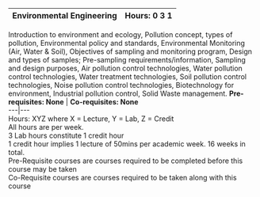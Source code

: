 **Environmental Engineering** | **Hours: 0 3 1**  
---|---  
Introduction to environment and ecology, Pollution concept, types of pollution, Environmental policy and standards, Environmental Monitoring (Air, Water & Soil), Objectives of sampling and monitoring program, Design and types of samples; Pre-sampling requirements/information, Sampling and design purposes, Air pollution control technologies, Water pollution control technologies, Water treatment technologies, Soil pollution control technologies, Noise pollution control technologies, Biotechnology for environment, Industrial pollution control, Solid Waste management. 
**Pre-requisites: None** | **Co-requisites: None**  
---|---  
Hours: XYZ where X = Lecture, Y = Lab, Z = Credit  
All hours are per week.  
3 Lab hours constitute 1 credit hour  
1 credit hour implies 1 lecture of 50mins per academic week. 16 weeks in total.  
Pre-Requisite courses are courses required to be completed before this course may be taken  
Co-Requisite courses are courses required to be taken along with this course
